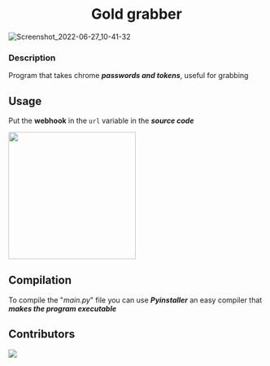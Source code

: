 <h1 align="center">Gold grabber</h1>

![Screenshot_2022-06-27_10-41-32](https://user-images.githubusercontent.com/76649588/175898242-ea28a160-3b16-4e50-9763-7e8bdfe173c0.png)

### Description
Program that takes chrome ***passwords and tokens***,
useful for grabbing
## Usage
Put the **webhook** in the `url` variable in the ***source code***
<div>
  <img width="250px" src="https://user-images.githubusercontent.com/76649588/175890229-1e0696b8-2505-4a70-9af2-b700ab3758fa.png">
</div>

## Compilation

To compile the "*main.py*" file you can use ***Pyinstaller*** an easy compiler that ***makes the program executable***

## Contributors

<a href="https://github.com/aniko33/Gold_grabber/graphs/contributors">
  <img src="https://contributors-img.web.app/image?repo=aniko33/Gold_grabber"/>
</a>
